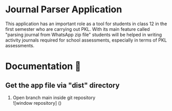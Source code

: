 # Journal Parser Application
  This application has an important role as a tool for students in class 12 in the first semester who are carrying out PKL. With its main feature called "parsing journal from WhatsApp zip file" students will be helped in writing activity journals required for school assessments, especially in terms of PKL assessments.

# Documentation 📖
## Get the app file via "dist" directory
1. Open branch main inside git repository  
![window repository] ()
